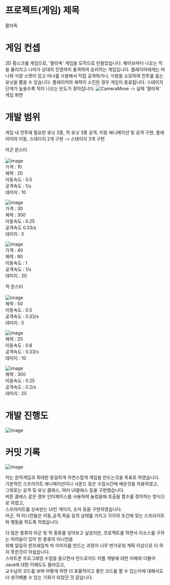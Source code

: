 # 프로젝트(게임) 제목
팔라독
# 게임 컨셉
2D 횡스크롤 게임으로, '팔라독' 게임을 모작으로 만들었습니다. 웨이브마다 나오는 적을 물리치고 나아가 상대의 진영까지 돌격하여 승리하는 게임입니다. 플레이어에게는 마나와 식량 스탯이 있고 마나를 사용해서 직접 공격하거나, 식량을 소모하여 전투를 돕는 유닛을 뽑을 수 있습니다. 플레이어의 체력이 소진된 경우 게임이 종료됩니다. 스테이지 단계가 높을수록 적이 나오는 빈도가 잦아집니다.
![CameraMove](https://github.com/grjsm99/spgp_2023_2018182034/assets/44054161/dd7bece9-911b-40d6-a637-d7effa040471)
-> 실제 '팔라독' 게임 화면


# 개발 범위
게임 내 전투에 필요한 유닛 3종, 적 유닛 3종 공격, 이동 애니메이션 및 공격 구현, 플레이어의 이동, 스테이지 2개 구현 -> 스테이지 3개 구현

아군 몬스터<br/><br/>
![image](https://github.com/grjsm99/spgp_2023_2018182034/assets/44054161/888731a5-b161-4e42-90f4-42e3613541c6)<br/>
가격 : 10<br/>
체력 : 20<br/>
이동속도 : 0.5<br/>
공격속도 : 1/s<br/>
데미지 : 10<br/>


![image](https://github.com/grjsm99/spgp_2023_2018182034/assets/44054161/a7c67d35-cf34-4cc6-aecb-1c059983b7bc)
<br/>
가격 : 30<br/>
체력 : 300<br/>
이동속도 : 0.25<br/>
공격속도 0.33/s<br/>
데미지 : 5<br/>

![image](https://github.com/grjsm99/spgp_2023_2018182034/assets/44054161/1468156a-e29b-48c1-9df8-d82769aba810)
<br/>
가격 : 40<br/>
체력 : 90<br/>
이동속도 : 1<br/>
공격속도 : 1/s<br/>
데미지 : 20<br/>


적 몬스터<br/><br/>
![image](https://github.com/grjsm99/spgp_2023_2018182034/assets/44054161/55ba1891-ea49-48be-9a3b-97ff4fc75201)<br/>
체력 : 50<br/>
이동속도 : 0.5<br/>
공격속도 : 0.33/s<br/>
데미지 : 5<br/>

![image](https://github.com/grjsm99/spgp_2023_2018182034/assets/44054161/4e7c947a-a281-4f89-a595-a4958a12e1c8)<br/>
체력 : 20<br/>
이동속도 : 0.8<br/>
공격속도 : 0.33/s<br/>
데미지 : 10<br/>

![image](https://github.com/grjsm99/spgp_2023_2018182034/assets/44054161/6a338dc9-b8e2-4116-b9a2-93c49fceeb29)<br/>
체력 : 300<br/>
이동속도 : 0.25<br/>
공격속도 : 0.2/s<br/>
데미지 : 25<br/>


# 개발 진행도
![image](https://github.com/grjsm99/spgp_2023_2018182034/assets/44054161/c5ecba33-1268-49c7-8c04-b7ca107fad9c)


# 커밋 기록
![image](https://github.com/grjsm99/spgp_2023_2018182034/assets/44054161/b37247f3-d2f9-4e5d-9267-733a64c9d1c6)


저는 원작게임과 최대한 동일하게 자연스럽게 게임을 만드는것을 목표로 하였습니다.
<br/>
기본적인 스프라이트 애니메이션이나 사운드 등은 수업시간에 배운것을 차용하였고,
<br/>
그외로는 공격 및 유닛 클래스, 여러 UI클래스 등을 구현했습니다.
<br/>
버튼 클래스 같은 경우 인터페이스를 사용하여 눌렀을때 호출될 함수를 정의하는 방식으로 하였고,
<br/>
스프라이트를 상속받는 UI인 게이지, 숫자 등을 구현하였습니다.
<br/>
아군, 적 미니언들은 이동,공격,죽음 등의 상태를 가지고 각자의 조건에 맞는 스프라이트와 행동을 하도록 하였습니다.

더 많은 종류의 아군 및 적 종류를 넣어보고 싶었지만, 프로젝트를 하면서 리소스를 구하는 어려움이 있어 한 종류의 미니언을
<br/>
위해 일일히 한프레임씩 따 이미지를 만드는 과정이 너무 번거로워 계획 이상으로 더 하지 못한것이 아쉽습니다.
<br/>
스마트폰 프로그래밍 수업을 들으면서 안드로이드 어플 개발에 대한 이해와 더불어 Java에 대한 이해도도 올라갔고, 
<br/>
교수님의 코드를 보며 어떻게 하면 더 효율적이고 좋은 코드를 짤 수 있는지에 대해서도 더 생각해볼 수 있는 기회가 되었던 것 같습니다.

